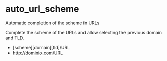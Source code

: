 # auto_url_scheme
Automatic completion of the scheme in URLs

Complete the scheme of the URLs and allow selecting the previous domain and TLD.
* [scheme][domain][tld]/URL
* http://dominio.com/URL
